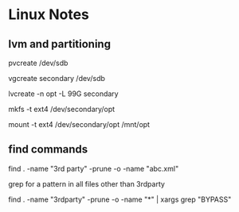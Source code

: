 # Linux Notes

## lvm and partitioning

pvcreate /dev/sdb

vgcreate secondary /dev/sdb

lvcreate -n opt -L 99G secondary

mkfs -t ext4 /dev/secondary/opt

mount -t ext4 /dev/secondary/opt /mnt/opt

## find commands
find . -name "3rd party" -prune -o -name "abc.xml"                                                                         

grep for a pattern in all files other than 3rdparty                                                                        
                                                             
find . -name "3rdparty" -prune -o -name "*" | xargs grep "BYPASS"


